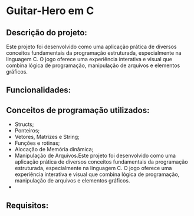 # Guitar-Hero em C

## Descrição do projeto:
Este projeto foi desenvolvido como uma aplicação prática de diversos conceitos fundamentais da programação estruturada, especialmente na linguagem C. O jogo oferece uma experiência interativa e visual que combina lógica de programação, manipulação de arquivos e elementos gráficos.

## Funcionalidades:


## Conceitos de programação utilizados:
- Structs;
- Ponteiros;
- Vetores, Matrizes e String;
- Funções e rotinas;
- Alocação de Memória dinâmica;
- Manipulação de Arquivos.Este projeto foi desenvolvido como uma aplicação prática de diversos conceitos fundamentais da programação estruturada, especialmente na linguagem C. O jogo oferece uma experiência interativa e visual que combina lógica de programação, manipulação de arquivos e elementos gráficos.
- 

## Requisitos:
